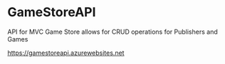 # GameStoreAPI
API for MVC Game Store allows for CRUD operations for Publishers and Games

https://gamestoreapi.azurewebsites.net
